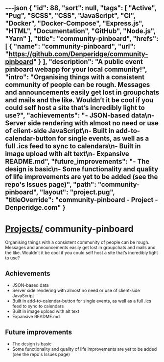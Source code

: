 ---json
{
"id": 88,
"sort": null,
"tags": [
"Active",
"Pug",
"SCSS",
"CSS",
"JavaScript",
"CI",
"Docker",
"Docker-Compose",
"Express.js",
"HTML",
"Documentation",
"GitHub",
"Node.js",
"Yarn"
],
"title": "community-pinboard",
"hrefs": [
{
"name": "community-pinboard",
"url": "https://github.com/Denperidge/community-pinboard"
}
],
"description": "A public event pinboard webapp for your local community!",
"intro": "Organising things with a consistent community of people can be rough. Messages and announcements easily get lost in groupchats and mails and the like. Wouldn’t it be cool if you could self host a site that’s incredibly light to use?",
"achievements": "- JSON-based data\n- Server side rendering with almost no need or use of client-side JavaScript\n- Built in add-to-calendar-button for single events, as well as a full .ics feed to sync to calendars\n- Built in image upload with alt text\n- Expansive README.md",
"future_improvements": "- The design is basic\n- Some functionality and quality of life improvements are yet to be added (see the repo's Issues page)",
"path": "community-pinboard",
"layout": "project.pug",
"titleOverride": "community-pinboard - Project - Denperidge.com"
}
---
# [Projects/](..) community-pinboard
Organising things with a consistent community of people can be rough. Messages and announcements easily get lost in groupchats and mails and the like. Wouldn’t it be cool if you could self host a site that’s incredibly light to use?

## Achievements
- JSON-based data
- Server side rendering with almost no need or use of client-side JavaScript
- Built in add-to-calendar-button for single events, as well as a full .ics feed to sync to calendars
- Built in image upload with alt text
- Expansive README.md

## Future improvements
- The design is basic
- Some functionality and quality of life improvements are yet to be added (see the repo's Issues page)
